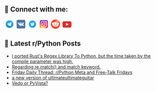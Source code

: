 ## 🔎 Connect with me:
[<img src="https://github.com/bullbesh/bullbesh/blob/main/images/Telegram.png" width="32" height="32" />](https://t.me/bullbesh)
[<img src="https://github.com/bullbesh/bullbesh/blob/main/images/VK.png" width="32" height="32" />](https://vk.com/bullbesh)
[<img src="https://github.com/bullbesh/bullbesh/blob/main/images/Twitter.png" width="32" height="32" />](https://twitter.com/bullbesh1)
[<img src="https://github.com/bullbesh/bullbesh/blob/main/images/Instagram.png" width="32" height="32" />](https://www.instagram.com/bullbesh)
[<img src="https://github.com/bullbesh/bullbesh/blob/main/images/Reddit.png" width="32" height="32" />](https://www.reddit.com/user/bullbesh)
[<img src="https://github.com/bullbesh/bullbesh/blob/main/images/YouTube.png" width="32" height="32" />](https://www.youtube.com/channel/UCtfjRs6uzgq5mfm8S06WTcg)

## 📕 Latest r/Python Posts
<!-- BLOG-POST-LIST:START -->
- [I ported Rust&#39;s Regex Library To Python, but the time taken by the compile parameter was high.](https://www.reddit.com/r/Python/comments/1dfl5ja/i_ported_rusts_regex_library_to_python_but_the/)
- [Regarding re.match&lpar;&rpar; and match keyword.](https://www.reddit.com/r/Python/comments/1dfk5mj/regarding_rematch_and_match_keyword/)
- [Friday Daily Thread: r/Python Meta and Free-Talk Fridays](https://www.reddit.com/r/Python/comments/1dfdinp/friday_daily_thread_rpython_meta_and_freetalk/)
- [a new version of ultimateultimateguitar](https://www.reddit.com/r/Python/comments/1df7w7f/a_new_version_of_ultimateultimateguitar/)
- [Vedo or PyVista?](https://www.reddit.com/r/Python/comments/1df1546/vedo_or_pyvista/)
<!-- BLOG-POST-LIST:END -->
